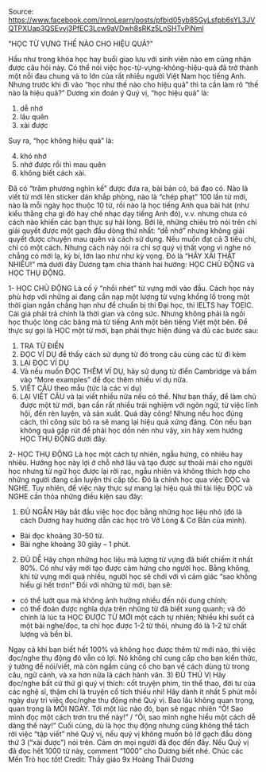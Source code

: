 Source: https://www.facebook.com/InnoLearn/posts/pfbid05yb85GyLsfpb6sYL3JVQTPXUap3QSEvvj3PfEC3Lcw9aVDwh8sRKz5LnSHTvPiNml

"HỌC TỪ VỰNG THẾ NÀO CHO HIỆU QUẢ?"

Hầu như trong khóa học hay buổi giao lưu với sinh viên nào em cũng nhận được câu hỏi này. Có thể nói việc học-từ-vựng-không-hiệu-quả đã trở thành một nỗi đau chung và to lớn của rất nhiều người Việt Nam học tiếng Anh.
Nhưng trước khi đi vào “học như thế nào cho hiệu quả” thì ta cần làm rõ “thế nào là hiệu quả?”
Dương xin đoán ý Quý vị, “học hiệu quả” là:

1. dễ nhớ
2. lâu quên
3. xài được

Suy ra, “học không hiệu quả” là:

4. khó nhớ
5. nhớ được rồi thì mau quên
6. không biết cách xài.

Đã có “trăm phương nghìn kế” được đưa ra, bài bản có, bá đạo có. Nào là viết từ mới lên sticker dán khắp phòng, nào là “chép phạt” 100 lần từ mới, nào là mỗi ngày học thuộc 10 từ, rồi nào là học tiếng Anh qua bài hát (như kiểu thằng cha gì đó hay chế nhạc dạy tiếng Anh đó), v.v. nhưng chưa có cách nào khiến các bạn thực sự hài lòng.
Bởi lẽ, những chiêu trò nói trên chỉ giải quyết được một gạch đầu dòng thứ nhất: “dễ nhớ” nhưng không giải quyết được chuyện mau quên và cách sử dụng.
Nếu muốn đạt cả 3 tiêu chí, chỉ có một cách. Nhưng cách này nói ra chỉ sợ quý vị thất vọng vì nghe nó chẳng có mới lạ, kỳ bí, lớn lao như như kỳ vọng. Đó là “HÃY XÀI THẬT NHIỀU!” mà dưới đây Dương tạm chia thành hai hướng: HỌC CHỦ ĐỘNG và HỌC THỤ ĐỘNG.

1- HỌC CHỦ ĐỘNG
Là cố ý “nhồi nhét” từ vựng mới vào đầu. Cách học này phù hợp với những ai đang cần nạp một lượng từ vựng khổng lồ trong một thời gian ngắn chẳng hạn như để chuẩn bị thi Đại học, thi IELTS hay TOEIC. Cái giá phải trả chính là thời gian và công sức.
Nhưng không phải là ngồi học thuộc lòng các bảng mà từ tiếng Anh một bên tiếng Việt một bên. Để thực sự gọi là HỌC một từ mới, bạn phải thực hiện đúng và đủ các bước sau:

1.  TRA TỪ ĐIỂN
2.  ĐỌC VÍ DỤ để thấy cách sử dụng từ đó trong câu cùng các từ đi kèm
3.  LẠI ĐỌC VÍ DỤ
4.  Và nếu muốn ĐỌC THÊM VÍ DỤ, hãy sử dụng từ điển Cambridge và bấm vào “More examples” để đọc thêm nhiều ví dụ nữa.
5.  VIẾT CÂU theo mẫu (tức là các ví dụ)
6.  LẠI VIẾT CÂU và lại viết nhiều nữa nếu có thể.
    Như bạn thấy, để làm chủ được một từ mới, bạn cần rất nhiều trải nghiệm với ngôn ngữ, từ việc lĩnh hội, đến rèn luyện, và sản xuất. Quá dày công! Nhưng nếu học đúng cách, thì công sức bỏ ra sẽ mang lại hiệu quả xứng đáng. Còn nếu bạn không quá gấp rút để phải học dồn nén như vậy, xin hãy xem hướng HỌC THỤ ĐỘNG dưới đây.

2- HỌC THỤ ĐỘNG
Là học một cách tự nhiên, ngẫu hứng, có nhiêu hay nhiêu. Hướng học này lợi ở chỗ nhớ lâu và tạo được sự thoải mái cho người học nhưng từ ngữ học được lại rời rạc, ngẫu nhiên và không thích hợp cho những người đang cần luyện thi cấp tốc.
Đó là chính học qua việc ĐỌC và NGHE. Tuy nhiên, để việc này thực sự mang lại hiệu quả thì tài liệu ĐỌC và NGHE cần thỏa những điều kiện sau đây:

1.  ĐỦ NGẮN
    Hãy bắt đầu việc học đọc bằng những học liệu nhỏ (đó là cách Dương hay hướng dẫn các học trò Vỡ Lòng & Cơ Bản của mình).

- Bài đọc khoảng 30-50 từ.
- Bài nghe khoảng 30 giây – 1 phút.

2. ĐỦ DỄ
   Hãy chọn những học liệu mà lượng từ vựng đã biết chiếm ít nhất 80%. Có như vậy mới tạo được cảm hứng cho người học. Bằng không, khi từ vựng mới quá nhiều, người học sẽ chới với vì cảm giác “sao không hiểu gì hết trơn!”
   Đối với những từ mới, bạn sẽ:

- có thể lướt qua mà không ảnh hưởng nhiều đến nội dung chính;
- có thể đoán được nghĩa dựa trên những từ đã biết xung quanh; và đó chính là lúc ta HỌC ĐƯỢC TỪ MỚI một cách tự nhiên;
  Nhiều khi suốt cả một bài nghe/đọc, ta chỉ học được 1-2 từ thôi, nhưng đó là 1-2 từ chất lượng và bền bỉ.

Ngay cả khi bạn biết hết 100% và không học được thêm từ mới nào, thì việc đọc/nghe thụ động đó vẫn có lợi. Nó không chỉ cung cấp cho bạn kiến thức, ý tưởng để nói/viết, mà còn ngầm củng cố cho bạn về cách dùng từ trong câu, ngữ cảnh, và xa hơn nữa là cách hành văn. 3) ĐỦ THÚ VỊ
Hãy đọc/nghe bất cứ thứ gì quý vị thích: cốt truyện phim, tin thể thao, đời tư của các nghệ sĩ, thậm chí là truyện cổ tích thiếu nhi!
Hãy dành ít nhất 5 phút mỗi ngày duy trì việc đọc/nghe thụ động nhé Quý vị. Bao lâu không quan trọng, quan trọng là MỖI NGÀY. Tới một lúc nào đó, bạn sẽ ngạc nhiên “Ô! Sao mình đọc một cách trơn tru thế này!” / “Ôi, sao mình nghe hiểu một cách dễ dàng thế này!”
Cuối cùng, dù là học thụ động nhưng cũng không thể tách rời việc “tập viết” nhé Quý vị, nếu quý vị không muốn bỏ lỡ gạch đầu dòng thứ 3 (“xài được”) nói trên.
Cảm ơn mọi người đã đọc đến đây. Nếu Quý vị đã đọc hết 1000 từ này, comment “1000” cho Dương biết nhé. Chúc các Mến Trò học tốt!
Credit: Thầy giáo 9x Hoàng Thái Dương
